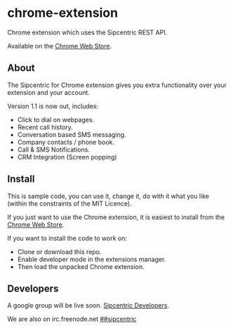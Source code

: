 chrome-extension
================

Chrome extension which uses the Sipcentric REST API.

Available on the [Chrome Web Store](https://chrome.google.com/webstore/detail/sipcentric-for-chrome/kpiopepamhnnileoefikeakookcblmpc).

About
-----

The Sipcentric for Chrome extension gives you extra functionality over your extension and your account.

Version 1.1 is now out, includes:

- Click to dial on webpages.
- Recent call history.
- Conversation based SMS messaging.
- Company contacts / phone book.
- Call & SMS Notifications.
- CRM Integration (Screen popping)

Install
-------

This is sample code, you can use it, change it, do with it what you like (within the constraints of the MIT Licence).

If you just want to use the Chrome extension, it is easiest to install from the [Chrome Web Store](https://chrome.google.com/webstore/detail/sipcentric-for-chrome/kpiopepamhnnileoefikeakookcblmpc).

If you want to install the code to work on:

* Clone or download this repo.
* Enable developer mode in the extensions manager.
* Then load the unpacked Chrome extension.

Developers
----------

A google group will be live soon. [Sipcentric Developers](https://groups.google.com/a/sipcentric.com/forum/#!forum/developers).

We are also on irc.freenode.net [##sipcentric](http://webchat.freenode.net/?channels=sipcentric&uio=d4)
